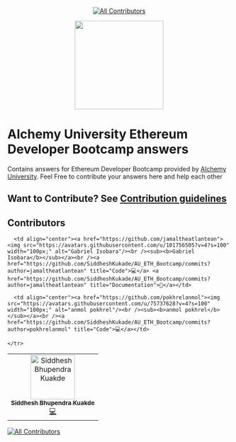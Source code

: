 <div align="center">
 
<!-- ALL-CONTRIBUTORS-BADGE:START - Do not remove or modify this section -->
[![All Contributors](https://img.shields.io/badge/all_contributors-2-orange.svg?style=flat-square)](#contributors-)
<!-- ALL-CONTRIBUTORS-BADGE:END -->
 

 
<img  src="https://university.alchemy.com/assets/dashboard_logo.75bc75d8.svg" height="200px" width="200px" />

</div>

# Alchemy University Ethereum Developer Bootcamp answers

Contains answers for Ethereum Developer Bootcamp provided by [Alchemy University](https://university.alchemy.com/). Feel Free to contribute your answers here and help each other

## Want to Contribute? See [Contribution guidelines](https://github.com/pokhrelanmol/AU_ETH_Bootcamp/blob/anmol/CONTRIBUTION.md)

## Contributors

<!-- ALL-CONTRIBUTORS-LIST:START - Do not remove or modify this section -->
<!-- prettier-ignore-start -->
<!-- markdownlint-disable -->
<table>
  <tbody>
    <tr>
      <td align="center"><a href="https://siddheshkukade.com"><img src="https://avatars.githubusercontent.com/u/65951872?v=4?s=100" width="100px;" alt="Siddhesh Bhupendra Kuakde"/><br /><sub><b>Siddhesh Bhupendra Kuakde</b></sub></a><br /><a href="https://github.com/SiddheshKukade/AU_ETH_Bootcamp/commits?author=SiddheshKukade" title="Code">💻</a></td>

      <td align="center"><a href="https://github.com/jamaltheatlantean"><img src="https://avatars.githubusercontent.com/u/101756505?v=4?s=100" width="100px;" alt="Gabriel Isobara"/><br /><sub><b>Gabriel Isobara</b></sub></a><br /><a href="https://github.com/SiddheshKukade/AU_ETH_Bootcamp/commits?author=jamaltheatlantean" title="Code">💻</a> <a href="https://github.com/SiddheshKukade/AU_ETH_Bootcamp/commits?author=jamaltheatlantean" title="Documentation">📖</a></td>

      <td align="center"><a href="https://github.com/pokhrelanmol"><img src="https://avatars.githubusercontent.com/u/75737628?v=4?s=100" width="100px;" alt="anmol pokhrel"/><br /><sub><b>anmol pokhrel</b></sub></a><br /><a href="https://github.com/SiddheshKukade/AU_ETH_Bootcamp/commits?author=pokhrelanmol" title="Code">💻</a></td>

    </tr>
  </tbody>
</table>

<!-- markdownlint-restore -->
<!-- prettier-ignore-end -->

<!-- ALL-CONTRIBUTORS-LIST:END -->
<!-- prettier-ignore-start -->
<!-- markdownlint-disable -->

<!-- markdownlint-restore -->
<!-- prettier-ignore-end -->

<!-- ALL-CONTRIBUTORS-LIST:END -->

<!-- ALL-CONTRIBUTORS-BADGE:START - Do not remove or modify this section -->

[![All Contributors](https://img.shields.io/badge/all_contributors-1-orange.svg?style=flat-square)](#contributors-)

<!-- ALL-CONTRIBUTORS-BADGE:END -->
